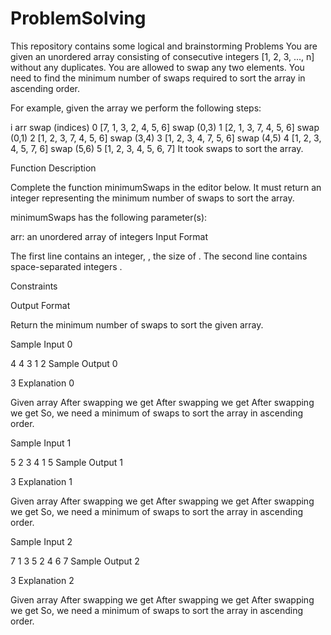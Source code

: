 # ProblemSolving
This repository contains some logical and brainstorming Problems
You are given an unordered array consisting of consecutive integers  [1, 2, 3, ..., n] without any duplicates. You are allowed to swap any two elements. You need to find the minimum number of swaps required to sort the array in ascending order.

For example, given the array  we perform the following steps:

i   arr                         swap (indices)
0   [7, 1, 3, 2, 4, 5, 6]   swap (0,3)
1   [2, 1, 3, 7, 4, 5, 6]   swap (0,1)
2   [1, 2, 3, 7, 4, 5, 6]   swap (3,4)
3   [1, 2, 3, 4, 7, 5, 6]   swap (4,5)
4   [1, 2, 3, 4, 5, 7, 6]   swap (5,6)
5   [1, 2, 3, 4, 5, 6, 7]
It took  swaps to sort the array.

Function Description

Complete the function minimumSwaps in the editor below. It must return an integer representing the minimum number of swaps to sort the array.

minimumSwaps has the following parameter(s):

arr: an unordered array of integers
Input Format

The first line contains an integer, , the size of .
The second line contains  space-separated integers .

Constraints

Output Format

Return the minimum number of swaps to sort the given array.

Sample Input 0

4
4 3 1 2
Sample Output 0

3
Explanation 0

Given array 
After swapping  we get 
After swapping  we get 
After swapping  we get 
So, we need a minimum of  swaps to sort the array in ascending order.

Sample Input 1

5
2 3 4 1 5
Sample Output 1

3
Explanation 1

Given array 
After swapping  we get 
After swapping  we get 
After swapping  we get 
So, we need a minimum of  swaps to sort the array in ascending order.

Sample Input 2

7
1 3 5 2 4 6 7
Sample Output 2

3
Explanation 2

Given array 
After swapping  we get 
After swapping  we get 
After swapping  we get 
So, we need a minimum of  swaps to sort the array in ascending order.




